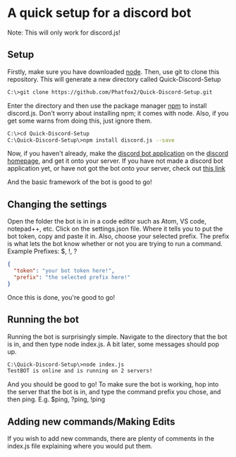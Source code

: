# A quick setup for a discord bot

Note: This will only work for discord.js!

## Setup

Firstly, make sure you have downloaded [node](https://nodejs.org/en/download/).
Then, use git to clone this repository. This will generate a new directory called Quick-Discord-Setup
```bash
C:\>git clone https://github.com/Phatfox2/Quick-Discord-Setup.git
```
Enter the directory and then use the package manager [npm](https://www.npmjs.com/) to install discord.js. Don't worry about installing npm; it comes with node. Also, if you get some warns from doing this, just ignore them.
```bash
C:\>cd Quick-Discord-Setup
C:\Quick-Discord-Setup\>npm install discord.js --save
```
Now, if you haven't already, make the [discord bot application](https://discordapp.com/developers/applications/) on the [discord homepage](discord.com), and get it onto your server. If you have not made a discord bot application yet, or have not got the bot onto your server, check out [this link](https://github.com/reactiflux/discord-irc/wiki/Creating-a-discord-bot-&-getting-a-token)

And the basic framework of the bot is good to go!
## Changing the settings

Open the folder the bot is in in a code editor such as Atom, VS code, notepad++, etc. Click on the settings.json file. Where it tells you to put the bot token, copy and paste it in. Also, choose your selected prefix. The prefix is what lets the bot know whether or not you are trying to run a command. Example Prefixes: $, !, ? 
```json
{
  "token": "your bot token here!",
  "prefix": "the selected prefix here!"
}
```
Once this is done, you're good to go!

## Running the bot

Running the bot is surprisingly simple. Navigate to the directory that the bot is in, and then type node index.js. A bit later, some messages should pop up.
```bash
C:\Quick-Discord-Setup\>node index.js
TestBOT is online and is running on 2 servers!
```
And you should be good to go! To make sure the bot is working, hop into the server that the bot is in, and type the command prefix you chose, and then ping. E.g. $ping, ?ping, !ping

## Adding new commands/Making Edits

If you wish to add new commands, there are plenty of comments in the index.js file explaining where you would put them.
